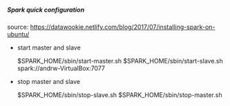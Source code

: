 ##### Spark quick configuration

source: https://datawookie.netlify.com/blog/2017/07/installing-spark-on-ubuntu/


- start master and slave

	$SPARK_HOME/sbin/start-master.sh
	$SPARK_HOME/sbin/start-slave.sh spark://andrw-VirtualBox:7077


- stop master and slave 

	$SPARK_HOME/sbin/stop-slave.sh
	$SPARK_HOME/sbin/stop-master.sh
